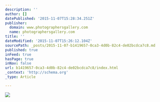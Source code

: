 ```yaml
---
description: ''
author: []
datePublished: '2015-11-07T15:28:34.251Z'
publisher:
  domain: www.photographersgallery.com
  name: photographersgallery.com
title: ''
dateModified: '2015-11-07T15:26:12.104Z'
sourcePath: _posts/2015-11-07-b1419657-0ca3-4d0b-82c4-de02bcdca7c8.md
published: true
inFeed: true
hasPage: true
inNav: false
url: b1419657-0ca3-4d0b-82c4-de02bcdca7c8/index.html
_context: 'http://schema.org'
_type: Article

---
```

![](http://www.photographersgallery.com/i/full/poole.jpg)